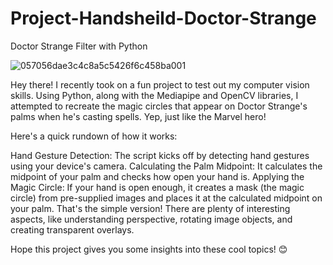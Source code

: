 # Project-Handsheild-Doctor-Strange
Doctor Strange Filter with Python


![057056dae3c4c8a5c5426f6c458ba001](https://github.com/Vineet90x/Project-Handsheild-Doctor-Strange-/assets/78544085/30b033f2-dd19-4067-9616-c9b36d02fd7a)




Hey there! I recently took on a fun project to test out my computer vision skills. Using Python, along with the Mediapipe and OpenCV libraries, I attempted to recreate the magic circles that appear on Doctor Strange's palms when he's casting spells. Yep, just like the Marvel hero!

Here's a quick rundown of how it works:

Hand Gesture Detection: The script kicks off by detecting hand gestures using your device's camera.
Calculating the Palm Midpoint: It calculates the midpoint of your palm and checks how open your hand is.
Applying the Magic Circle: If your hand is open enough, it creates a mask (the magic circle) from pre-supplied images and places it at the calculated midpoint on your palm.
That's the simple version! There are plenty of interesting aspects, like understanding perspective, rotating image objects, and creating transparent overlays.

Hope this project gives you some insights into these cool topics! 😊





